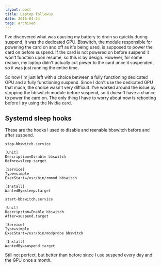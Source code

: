 ```yaml
---
layout: post
title: Laptop followup
date: 2016-04-24
tags: archived
---
```


I've discovered what was causing my battery to drain so quickly during suspend, it was the dedicated GPU. Bbswitch, the module responsible for powering the card on and off as it's being used, is supposed to power the card on before suspend. If the card is not powered on before suspend it won't function upon resume, so this is by design. However, for some reason, my laptop didn't actually cut power to the card once it suspended, so it was just running the entire time.

So now I'm just left with a choice between a fully functioning dedicated GPU and a fully functioning suspend. Since I don't use the dedicated GPU that much, the choice wasn't very difficult. I've worked around the issue by stopping the bbswitch module before suspend, so it doesn't have a chance to power the card on. The only thing I have to worry about now is rebooting before I try using the Nvidia card.

## Systemd sleep hooks

These are the hooks I used to disable and reenable bbswitch before and after suspend.

`stop-bbswitch.service`

    [Unit]
    Description=Disable bbswitch
    Before=sleep.target

    [Service]
    Type=simple
    ExecStart=/usr/bin/rmmod bbswitch

    [Install]
    WantedBy=sleep.target

`start-bbswitch.service`

    [Unit]
    Description=Enable bbswitch
    After=suspend.target

    [Service]
    Type=simple
    ExecStart=/usr/bin/modprobe bbswitch

    [Install]
    WantedBy=suspend.target

Still not perfect, but better than before since I use suspend every day and the GPU once a month.
